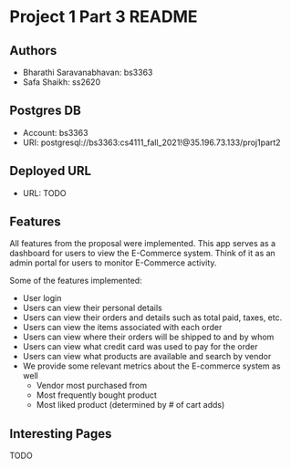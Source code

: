# Project 1 Part 3 README

## Authors
- Bharathi Saravanabhavan: bs3363
- Safa Shaikh: ss2620

## Postgres DB
- Account: bs3363
- URI: postgresql://bs3363:cs4111_fall_2021!@35.196.73.133/proj1part2

## Deployed URL
- URL: TODO

## Features
All features from the proposal were implemented. This app serves as a dashboard
for users to view the E-Commerce system. Think of it as an admin portal for users to monitor
E-Commerce activity. 

Some of the features implemented:
 - User login 
 - Users can view their personal details
 - Users can view their orders and details such as total paid, taxes, etc.
 - Users can view the items associated with each order
 - Users can view where their orders will be shipped to and by whom
 - Users can view what credit card was used to pay for the order
 - Users can view what products are available and search by vendor
 - We provide some relevant metrics about the E-commerce system as well
    - Vendor most purchased from
    - Most frequently bought product
    - Most liked product (determined by # of cart adds)
    
## Interesting Pages
TODO
